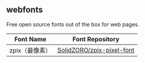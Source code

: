## webfonts

Free open source fonts out of the box for web pages.

| Font Name      | Font Repository                                              |
| -------------- | ------------------------------------------------------------ |
| zpix（最像素） | [SolidZORO/zpix-pixel-font](https://github.com/SolidZORO/zpix-pixel-font) |

